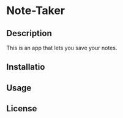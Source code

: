 # Note-Taker


## Description
 This is an app that lets you save your notes.




## Installatio

## Usage




## License





